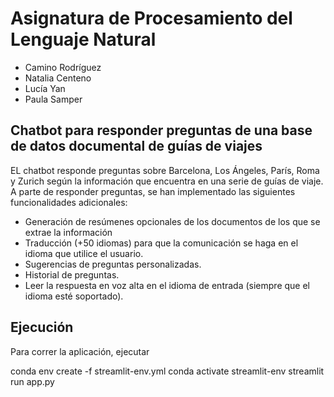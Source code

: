 # Asignatura de Procesamiento del Lenguaje Natural

- Camino Rodríguez
- Natalia Centeno
- Lucía Yan 
- Paula Samper
  
## Chatbot para responder preguntas de una base de datos documental de guías de viajes

EL chatbot responde preguntas sobre Barcelona, Los Ángeles, París, Roma y Zurich según la información que encuentra en una serie de guías de viaje.
A parte de responder preguntas, se han implementado las siguientes funcionalidades adicionales:
- Generación de resúmenes opcionales de los documentos de los que se extrae la información
- Traducción (+50 idiomas) para que la comunicación se haga en el idioma que utilice el usuario.
- Sugerencias de preguntas personalizadas.
- Historial de preguntas.
- Leer la respuesta en voz alta en el idioma de entrada (siempre que el idioma esté soportado).

## Ejecución

Para correr la aplicación, ejecutar

conda env create -f streamlit-env.yml
conda activate streamlit-env
streamlit run app.py

